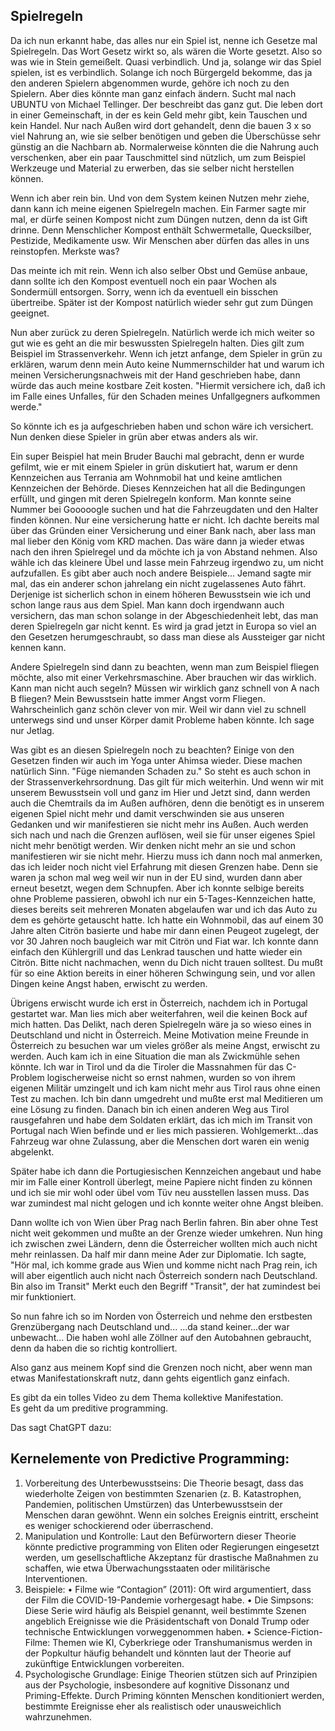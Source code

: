 ## Spielregeln
Da ich nun erkannt habe, das alles nur ein Spiel ist, nenne ich Gesetze mal Spielregeln.
Das Wort Gesetz wirkt so, als wären die Worte gesetzt. Also so was wie in Stein gemeißelt.
Quasi verbindlich.
Und ja, solange wir das Spiel spielen, ist es verbindlich.
Solange ich noch Bürgergeld bekomme, das ja den anderen Spielern abgenommen wurde, gehöre ich noch zu den Spielern.
Aber dies könnte man ganz einfach ändern.
Sucht mal nach UBUNTU von Michael Tellinger. Der beschreibt das ganz gut. Die leben dort in einer Gemeinschaft, in der es kein Geld mehr gibt, kein Tauschen und kein Handel. Nur nach Außen wird dort gehandelt, denn die bauen 3 x so viel Nahrung an, wie sie selber benötigen und geben die Überschüsse sehr günstig an die Nachbarn ab. 
Normalerweise könnten die die Nahrung auch verschenken, aber ein paar Tauschmittel sind nützlich, um zum Beispiel Werkzeuge und Material zu erwerben, das sie selber nicht herstellen können.

Wenn ich aber rein bin. Und von dem System keinen Nutzen mehr ziehe, dann kann ich meine eigenen Spielregeln machen.
Ein Farmer sagte mir mal, er dürfe seinen Kompost nicht zum Düngen nutzen, denn da ist Gift drinne.
Denn Menschlicher Kompost enthält Schwermetalle, Quecksilber, Pestizide, Medikamente usw.
Wir Menschen aber dürfen das alles in uns reinstopfen. 
Merkste was?

Das meinte ich mit rein. Wenn ich also selber Obst und Gemüse anbaue, dann sollte ich den Kompost eventuell noch ein paar Wochen als Sondermüll entsorgen. Sorry, wenn ich da eventuell ein bisschen übertreibe.
Später ist der Kompost natürlich wieder sehr gut zum Düngen geeignet.

Nun aber zurück zu deren Spielregeln. 
Natürlich werde ich mich weiter so gut wie es geht an die mir beswussten Spielregeln halten. Dies gilt zum Beispiel im Strassenverkehr. Wenn ich jetzt anfange, dem Spieler in grün zu erklären, warum denn mein Auto keine Nummernschilder hat und warum ich meinen Versicherungsnachweis mit der Hand geschrieben habe, dann würde das auch meine kostbare Zeit kosten.
"Hiermit versichere ich, daß ich im Falle eines Unfalles, für den Schaden meines Unfallgegners aufkommen werde."

So könnte ich es ja aufgeschrieben haben und schon wäre ich versichert.
Nun denken diese Spieler in grün aber etwas anders als wir.

Ein super Beispiel hat mein Bruder Bauchi mal gebracht, denn er wurde gefilmt, wie er mit einem Spieler in grün diskutiert hat, warum er denn Kennzeichen aus Terrania am Wohnmobil hat und keine amtlichen Kennzeichen der Behörde.
Dieses Kennzeichen hat all die Bedingungen erfüllt, und gingen mit deren Spielregeln konform. 
Man konnte seine Nummer bei Gooooogle suchen und hat die Fahrzeugdaten und den Halter finden können.
Nur eine versicherung hatte er nicht.
Ich dachte bereits mal über das Gründen einer Versicherung und einer Bank nach, aber lass man mal lieber den König vom KRD machen.
Das wäre dann ja wieder etwas nach den ihren Spielregel und da möchte ich ja von Abstand nehmen.
Also wähle ich das kleinere Übel und lasse mein Fahrzeug irgendwo zu, um nicht aufzufallen.
Es gibt aber auch noch andere Beispiele...
Jemand sagte mir mal, das ein anderer schon jahrelang ein nicht zugelassenes Auto fährt.
Derjenige ist sicherlich schon in einem höheren Bewusstsein wie ich und schon lange raus aus dem Spiel.
Man kann doch irgendwann auch versichern, das man schon solange in der Abgeschiedenheit lebt, das man deren Spielregeln gar nicht kennt. Es wird ja grad jetzt in Europa so viel an den Gesetzen herumgeschraubt, so dass man diese als Aussteiger gar nicht kennen kann.

Andere Spielregeln sind dann zu beachten, wenn man zum Beispiel fliegen möchte, also mit einer Verkehrsmaschine. Aber brauchen wir das wirklich. Kann man nicht auch segeln? Müssen wir wirklich ganz schnell von A nach B fliegen?
Mein Bewusstsein hatte immer Angst vorm Fliegen. Wahrscheinlich ganz schön clever von mir. Weil wir dann viel zu schnell unterwegs sind und unser Körper damit Probleme haben könnte. Ich sage nur Jetlag.

Was gibt es an diesen Spielregeln noch zu beachten?
Einige von den Gesetzen finden wir auch im Yoga unter Ahimsa wieder. Diese machen natürlich Sinn. "Füge niemanden Schaden zu." 
So steht es auch schon in der Strassenverkehrsordnung. Das gilt für mich weiterhin. Und wenn wir mit unserem Bewusstsein voll und ganz im Hier und Jetzt sind, dann werden auch die Chemtrails da im Außen aufhören, denn die benötigt es in unserem eigenen Spiel nicht mehr und damit verschwinden sie aus unseren Gedanken und wir manifestieren sie nicht mehr ins Außen.
Auch werden sich nach und nach die Grenzen auflösen, weil sie für unser eigenes Spiel nicht mehr benötigt werden. Wir denken nicht mehr an sie und schon manifestieren wir sie nicht mehr.
Hierzu muss ich dann noch mal anmerken, das ich leider noch nicht viel Erfahrung mit diesen Grenzen habe. Denn sie waren ja schon mal weg weil wir nun in der EU sind, wurden dann aber erneut besetzt, wegen dem Schnupfen.
Aber ich konnte selbige bereits ohne Probleme passieren, obwohl ich nur ein 5-Tages-Kennzeichen hatte, dieses bereits seit mehreren Monaten abgelaufen war und ich das Auto zu dem es gehörte getauscht hatte.
Ich hatte ein Wohnmobil, das auf einem 30 Jahre alten Citrön basierte und habe mir dann einen Peugeot zugelegt, der vor 30 Jahren noch baugleich war mit Citrön und Fiat war. Ich konnte dann einfach den Kühlergrill und das Lenkrad tauschen und hatte wieder ein Citrön. Bitte nicht nachmachen, wenn du Dich nicht trauen solltest. Du mußt für so eine Aktion bereits in einer höheren Schwingung sein, und vor allen Dingen keine Angst haben, erwischt zu werden.

Übrigens erwischt wurde ich erst in Österreich, nachdem ich in Portugal gestartet war.
Man lies mich aber weiterfahren, weil die keinen Bock auf mich hatten. Das Delikt, nach deren Spielregeln wäre ja so wieso eines in Deutschland und nicht in Österreich.
Meine Motivation meine Freunde in Österreich zu besuchen war um vieles größer als meine Angst, erwischt zu werden.
Auch kam ich in eine Situation die man als Zwickmühle sehen könnte. Ich war in Tirol und da die Tiroler die Massnahmen für das C-Problem logischerweise nicht so ernst nahmen, wurden so von ihrem eigenen Militär umzingelt und ich kam nicht mehr aus Tirol raus ohne einen Test zu machen.
Ich bin dann umgedreht und mußte erst mal Meditieren um eine Lösung zu finden.
Danach bin ich einen anderen Weg aus Tirol rausgefahren und habe dem Soldaten erklärt, das ich mich im Transit von Portugal nach Wien befinde und er lies mich passieren.
Wohlgemerkt...das Fahrzeug war ohne Zulassung, aber die Menschen dort waren ein wenig abgelenkt.

Später habe ich dann die Portugiesischen Kennzeichen angebaut und habe mir im Falle einer Kontroll überlegt, meine Papiere nicht finden zu können und ich sie mir wohl oder übel vom Tüv neu ausstellen lassen muss.
Das war zumindest mal nicht gelogen und ich konnte weiter ohne Angst bleiben.

Dann wollte ich von Wien über Prag nach Berlin fahren. Bin aber ohne Test nicht weit gekommen und mußte an der Grenze wieder umkehren. Nun hing ich zwischen zwei Ländern, denn die Österreicher wollten mich auch nicht mehr reinlassen. 
Da half mir dann meine Ader zur Diplomatie. Ich sagte, "Hör mal, ich komme grade aus Wien und komme nicht nach Prag rein, ich will aber eigentlich auch nicht nach Österreich sondern nach Deutschland. Bin also im Transit"
Merkt euch den Begriff "Transit", der hat zumindest bei mir funktioniert.

So nun fahre ich so im Norden von Österreich und nehme den erstbesten Grenzübergang nach Deutschland und...
...da stand keiner...der war unbewacht... Die haben wohl alle Zöllner auf den Autobahnen gebraucht, denn da haben die so richtig kontrolliert.

Also ganz aus meinem Kopf sind die Grenzen noch nicht, aber wenn man etwas Manifestationskraft nutz, dann gehts eigentlich ganz einfach.

Es gibt da ein tolles Video zu dem Thema kollektive Manifestation.   
Es geht da um preditive programming.

Das sagt ChatGPT dazu:  

## Kernelemente von Predictive Programming:

1.	Vorbereitung des Unterbewusstseins:
Die Theorie besagt, dass das wiederholte Zeigen von bestimmten Szenarien (z. B. Katastrophen, Pandemien, politischen Umstürzen) das Unterbewusstsein der Menschen daran gewöhnt. Wenn ein solches Ereignis eintritt, erscheint es weniger schockierend oder überraschend.
2.	Manipulation und Kontrolle:
Laut den Befürwortern dieser Theorie könnte predictive programming von Eliten oder Regierungen eingesetzt werden, um gesellschaftliche Akzeptanz für drastische Maßnahmen zu schaffen, wie etwa Überwachungsstaaten oder militärische Interventionen.
3.	Beispiele:
•	Filme wie “Contagion” (2011): Oft wird argumentiert, dass der Film die COVID-19-Pandemie vorhergesagt habe.
•	Die Simpsons: Diese Serie wird häufig als Beispiel genannt, weil bestimmte Szenen angeblich Ereignisse wie die Präsidentschaft von Donald Trump oder technische Entwicklungen vorweggenommen haben.
•	Science-Fiction-Filme: Themen wie KI, Cyberkriege oder Transhumanismus werden in der Popkultur häufig behandelt und könnten laut der Theorie auf zukünftige Entwicklungen vorbereiten.
4.	Psychologische Grundlage:
Einige Theorien stützen sich auf Prinzipien aus der Psychologie, insbesondere auf kognitive Dissonanz und Priming-Effekte. Durch Priming könnten Menschen konditioniert werden, bestimmte Ereignisse eher als realistisch oder unausweichlich wahrzunehmen.
